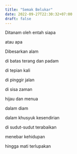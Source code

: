 ```yaml
---
title: "Semak Belukar"
date: 2022-09-27T22:30:32+07:00
draft: false
---
```


Ditanam oleh entah siapa  

atau apa  

Dibesarkan alam  

di batas terang dan padam  

di tepian kali  

di pinggir jalan  

di sisa zaman  

hijau dan menua  

dalam diam  

dalam khusyuk kesendirian 

di sudut-sudut terabaikan  

menebar kehidupan  

hingga mati terlupakan


